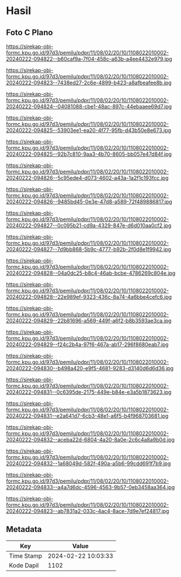 # Hasil

## Foto C Plano

https://sirekap-obj-formc.kpu.go.id/97d3/pemilu/pdpr/11/08/02/20/10/1108022010002-20240222-094822--b60caf9a-7f04-458c-a63b-a4ee4432e979.jpg

https://sirekap-obj-formc.kpu.go.id/97d3/pemilu/pdpr/11/08/02/20/10/1108022010002-20240222-094823--7438ed27-2c6e-4899-b423-a8afbeafee8b.jpg

https://sirekap-obj-formc.kpu.go.id/97d3/pemilu/pdpr/11/08/02/20/10/1108022010002-20240222-094824--04081088-cbe1-48ac-897c-44ebaaee69d7.jpg

https://sirekap-obj-formc.kpu.go.id/97d3/pemilu/pdpr/11/08/02/20/10/1108022010002-20240222-094825--53903ee1-ea20-4f77-95fb-d43b50e8e673.jpg

https://sirekap-obj-formc.kpu.go.id/97d3/pemilu/pdpr/11/08/02/20/10/1108022010002-20240222-094825--92b7c810-9aa3-4b70-8605-bb057e47d84f.jpg

https://sirekap-obj-formc.kpu.go.id/97d3/pemilu/pdpr/11/08/02/20/10/1108022010002-20240222-094826--5c95ede4-d073-4602-a43a-1a2f1c193fcc.jpg

https://sirekap-obj-formc.kpu.go.id/97d3/pemilu/pdpr/11/08/02/20/10/1108022010002-20240222-094826--9485bd45-0e3e-47d8-a589-72f489886817.jpg

https://sirekap-obj-formc.kpu.go.id/97d3/pemilu/pdpr/11/08/02/20/10/1108022010002-20240222-094827--0c095b21-cd9a-4329-847e-d6d010aa0cf2.jpg

https://sirekap-obj-formc.kpu.go.id/97d3/pemilu/pdpr/11/08/02/20/10/1108022010002-20240222-094827--7d9bb868-5b9c-4777-b92b-2f0d8e1f9942.jpg

https://sirekap-obj-formc.kpu.go.id/97d3/pemilu/pdpr/11/08/02/20/10/1108022010002-20240222-094828--04a0dc25-b8c4-46ab-bcbe-4786269c804e.jpg

https://sirekap-obj-formc.kpu.go.id/97d3/pemilu/pdpr/11/08/02/20/10/1108022010002-20240222-094828--22e989ef-9323-436c-8a74-4a6bbe4cefc6.jpg

https://sirekap-obj-formc.kpu.go.id/97d3/pemilu/pdpr/11/08/02/20/10/1108022010002-20240222-094829--22b81696-a569-449f-a6f2-b8b3593ae3ca.jpg

https://sirekap-obj-formc.kpu.go.id/97d3/pemilu/pdpr/11/08/02/20/10/1108022010002-20240222-094829--f24c2b4a-97f6-467a-ab17-296f8680eab7.jpg

https://sirekap-obj-formc.kpu.go.id/97d3/pemilu/pdpr/11/08/02/20/10/1108022010002-20240222-094830--b498a420-e9f5-4681-9283-d3140d6d6d36.jpg

https://sirekap-obj-formc.kpu.go.id/97d3/pemilu/pdpr/11/08/02/20/10/1108022010002-20240222-094831--0c6395de-2175-449e-b84e-e3a5b1873623.jpg

https://sirekap-obj-formc.kpu.go.id/97d3/pemilu/pdpr/11/08/02/20/10/1108022010002-20240222-094831--e2a641d7-6cb3-48e1-a6f5-b4f968703681.jpg

https://sirekap-obj-formc.kpu.go.id/97d3/pemilu/pdpr/11/08/02/20/10/1108022010002-20240222-094832--aceba22d-6804-4a20-8a0e-2c6c4a8a9b0d.jpg

https://sirekap-obj-formc.kpu.go.id/97d3/pemilu/pdpr/11/08/02/20/10/1108022010002-20240222-094832--1a68049d-582f-490a-a5b6-99cdd691f7b9.jpg

https://sirekap-obj-formc.kpu.go.id/97d3/pemilu/pdpr/11/08/02/20/10/1108022010002-20240222-094833--a4a7d6dc-4596-4563-9b57-0eb3458aa364.jpg

https://sirekap-obj-formc.kpu.go.id/97d3/pemilu/pdpr/11/08/02/20/10/1108022010002-20240222-094823--ab7831a2-033c-4ac4-8ace-7d9e7ef24817.jpg


## Metadata

| Key        | Value               |
| ---------- | ------------------- |
| Time Stamp | 2024-02-22 10:03:33 |
| Kode Dapil | 1102                |



